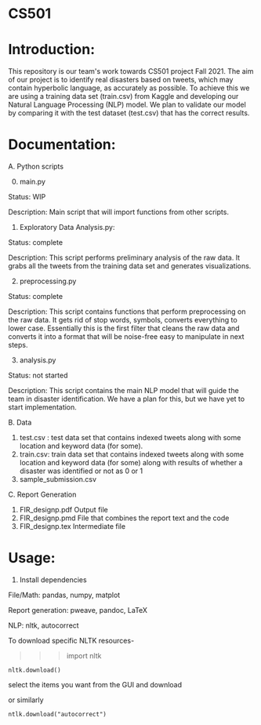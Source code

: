 # CS501

# **Introduction**:

This repository is our team's work towards CS501 project Fall 2021.
The aim of our project is to identify real disasters based on tweets, which may contain hyperbolic language, as accurately as possible. To achieve this we are using a training data set (train.csv) from Kaggle and developing our Natural Language Processing (NLP) model. We plan to validate our model by comparing it with the test dataset (test.csv) that has the correct results.


# **Documentation:**

A. Python scripts


0. main.py

Status: WIP

Description: Main script that will import functions from other scripts.


1. Exploratory Data Analysis.py: 

Status: complete

Description: This script performs preliminary analysis of the raw data. It grabs all the tweets from the training data set and generates visualizations. 


2. preprocessing.py

Status: complete

Description: This script contains functions that perform preprocessing on the raw data. It gets rid of stop words, symbols, converts everything to lower case. Essentially this is the first filter that cleans the raw data and converts it into a format that will be noise-free easy to manipulate in next steps.


3.  analysis.py

Status: not started

Description: This script contains the main NLP model that will guide the team in disaster identification. We have a plan for this, but we have yet to start implementation.


B. Data

1. test.csv : test data set that contains indexed tweets along with some location and keyword data (for some).
2. train.csv: train data set that contains indexed tweets along with some location and keyword data (for some) along with results of whether a disaster was identified or not as 0 or 1
3. sample_submission.csv

C. Report Generation
1. FIR_designp.pdf Output file
2. FIR_designp.pmd File that combines the report text and the code
3. FIR_designp.tex Intermediate file



# **Usage:**

1. Install dependencies

File/Math: pandas, numpy, matplot

Report generation: pweave, pandoc, LaTeX

NLP: nltk, autocorrect

To download specific NLTK resources-
>>>import nltk

    nltk.download()

select the items you want from the GUI and download

or similarly

    ntlk.download("autocorrect")
